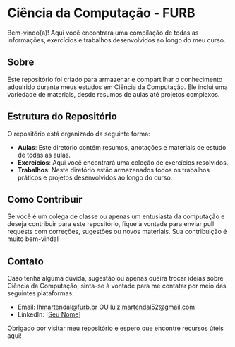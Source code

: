# Ciência da Computação - FURB

Bem-vindo(a)! Aqui você encontrará uma compilação de todas as informações, exercícios e trabalhos desenvolvidos ao longo do meu curso.

## Sobre

Este repositório foi criado para armazenar e compartilhar o conhecimento adquirido durante meus estudos em Ciência da Computação. Ele inclui uma variedade de materiais, desde resumos de aulas até projetos complexos.

## Estrutura do Repositório

O repositório está organizado da seguinte forma:

- **Aulas**: Este diretório contém resumos, anotações e materiais de estudo de todas as aulas.
- **Exercícios**: Aqui você encontrará uma coleção de exercícios resolvidos.
- **Trabalhos**: Neste diretório estão armazenados todos os trabalhos práticos e projetos desenvolvidos ao longo do curso.

## Como Contribuir

Se você é um colega de classe ou apenas um entusiasta da computação e deseja contribuir para este repositório, fique à vontade para enviar pull requests com correções, sugestões ou novos materiais. Sua contribuição é muito bem-vinda!

## Contato

Caso tenha alguma dúvida, sugestão ou apenas queira trocar ideias sobre Ciência da Computação, sinta-se à vontade para me contatar por meio das seguintes plataformas:

- Email: lhmartendal@furb.br OU luiz.martendal52@gmail.com
- LinkedIn: [[Seu Nome](https://www.linkedin.com/in/luiz-henrique-martendal-17b61a269/)]

Obrigado por visitar meu repositório e espero que encontre recursos úteis aqui!
